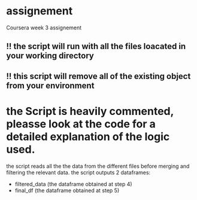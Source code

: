 # assignement
Coursera week 3 assignement

## !! the script will run with all the files loacated in your working directory
## !! this script will remove all of the existing object from your environment

# the Script is heavily commented, pleasse look at the code for a detailed explanation of the logic used.

the script reads all the the data from the different files before merging and filtering the relevant data.
the script outputs 2 dataframes:
- filtered_data (the dataframe obtained at step 4)
- final_df (the dataframe obtained at step 5)


